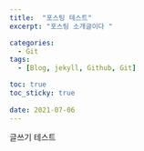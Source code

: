 ```yaml
---
title:  "포스팅 테스트"
excerpt: "포스팅 소개글이다 "

categories:
  - Git
tags:
  - [Blog, jekyll, Github, Git]

toc: true
toc_sticky: true
 
date: 2021-07-06
---
```


글쓰기 테스트